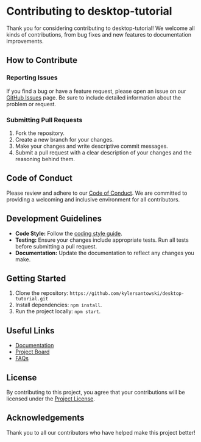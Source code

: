 # Contributing to desktop-tutorial

Thank you for considering contributing to desktop-tutorial! We welcome all kinds of contributions, from bug fixes and new features to documentation improvements.

## How to Contribute

### Reporting Issues

If you find a bug or have a feature request, please open an issue on our [GitHub Issues](https://github.com/kylersantowski/desktop-tutorial/issues) page. Be sure to include detailed information about the problem or request.

### Submitting Pull Requests

1. Fork the repository.
2. Create a new branch for your changes.
3. Make your changes and write descriptive commit messages.
4. Submit a pull request with a clear description of your changes and the reasoning behind them.

## Code of Conduct

Please review and adhere to our [Code of Conduct](https://github.com/kylersantowski/desktop-tutorial/blob/main/CODE_OF_CONDUCT.md). We are committed to providing a welcoming and inclusive environment for all contributors.

## Development Guidelines

- **Code Style:** Follow the [coding style guide](https://github.com/kylersantowski/desktop-tutorial/blob/main/styles.css).
- **Testing:** Ensure your changes include appropriate tests. Run all tests before submitting a pull request.
- **Documentation:** Update the documentation to reflect any changes you make.

## Getting Started

1. Clone the repository: `https://github.com/kylersantowski/desktop-tutorial.git`
2. Install dependencies: `npm install`.
3. Run the project locally: `npm start`.

## Useful Links

- [Documentation](https://github.com/kylersantowski/desktop-tutorial/blob/main/README.md)
- [Project Board](https://github.com/users/kylersantowski/projects/3)
- [FAQs](https://github.com/kylersantowski/desktop-tutorial/blob/main/FAQs.md)

## License

By contributing to this project, you agree that your contributions will be licensed under the [Project License](https://github.com/kylersantowski/desktop-tutorial/blob/main/LICENSE).

## Acknowledgements

Thank you to all our contributors who have helped make this project better!
